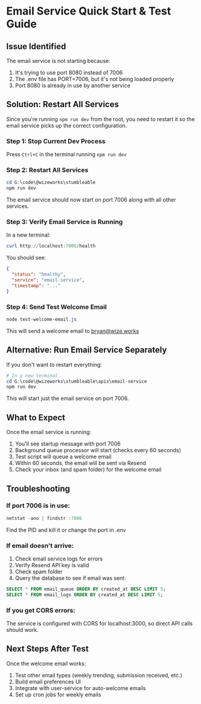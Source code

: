 # Email Service Quick Start & Test Guide

## Issue Identified
The email service is not starting because:
1. It's trying to use port 8080 instead of 7006
2. The .env file has PORT=7006, but it's not being loaded properly
3. Port 8080 is already in use by another service

## Solution: Restart All Services

Since you're running `npm run dev` from the root, you need to restart it so the email service picks up the correct configuration.

### Step 1: Stop Current Dev Process
Press `Ctrl+C` in the terminal running `npm run dev`

### Step 2: Restart All Services
```powershell
cd G:\code\@wizeworks\stumbleable
npm run dev
```

The email service should now start on port 7006 along with all other services.

### Step 3: Verify Email Service is Running
In a new terminal:
```powershell
curl http://localhost:7006/health
```

You should see:
```json
{
  "status": "healthy",
  "service": "email-service",
  "timestamp": "..."
}
```

### Step 4: Send Test Welcome Email
```powershell
node test-welcome-email.js
```

This will send a welcome email to bryan@wize.works

## Alternative: Run Email Service Separately

If you don't want to restart everything:

```powershell
# In a new terminal
cd G:\code\@wizeworks\stumbleable\apis\email-service
npm run dev
```

This will start just the email service on port 7006.

## What to Expect

Once the email service is running:
1. You'll see startup message with port 7006
2. Background queue processor will start (checks every 60 seconds)
3. Test script will queue a welcome email
4. Within 60 seconds, the email will be sent via Resend
5. Check your inbox (and spam folder) for the welcome email

## Troubleshooting

### If port 7006 is in use:
```powershell
netstat -ano | findstr :7006
```
Find the PID and kill it or change the port in .env

### If email doesn't arrive:
1. Check email service logs for errors
2. Verify Resend API key is valid
3. Check spam folder
4. Query the database to see if email was sent:
```sql
SELECT * FROM email_queue ORDER BY created_at DESC LIMIT 5;
SELECT * FROM email_logs ORDER BY created_at DESC LIMIT 5;
```

### If you get CORS errors:
The service is configured with CORS for localhost:3000, so direct API calls should work.

## Next Steps After Test

Once the welcome email works:
1. Test other email types (weekly trending, submission received, etc.)
2. Build email preferences UI
3. Integrate with user-service for auto-welcome emails
4. Set up cron jobs for weekly emails

